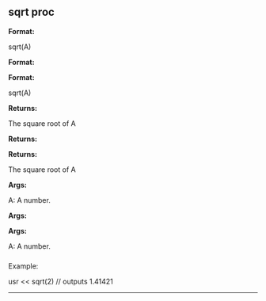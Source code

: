

 sqrt proc
-----------




**Format:** 


 sqrt(A)
 


**Format:** 

**Format:**

 sqrt(A)



**Returns:** 


 The square root of A
 


**Returns:** 

**Returns:**

 The square root of A



**Args:** 


 A: A number.
 


**Args:** 

**Args:**

 A: A number.

### 
 Example:



 usr << sqrt(2) // outputs 1.41421



---


